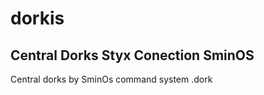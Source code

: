 #               dorkis
## Central Dorks Styx Conection SminOS
Central dorks by SminOs command system .dork


